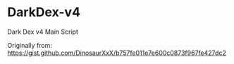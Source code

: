 # DarkDex-v4
Dark Dex v4 Main Script

Originally from: https://gist.github.com/DinosaurXxX/b757fe011e7e600c0873f967fe427dc2
